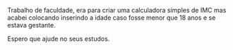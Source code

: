 Trabalho de faculdade, era para criar uma calculadora simples de IMC mas acabei colocando inserindo a idade caso fosse menor que 18 anos e se estava gestante.

Espero que ajude no seus estudos.
